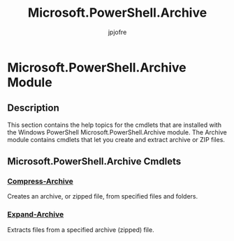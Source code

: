 ﻿---
title: Microsoft.PowerShell.Archive
description: 
keywords: powershell, cmdlet
author: jpjofre
manager: carolz
ms.date: 2016-10-11
ms.topic: reference
ms.prod: powershell
ms.technology: powershell
Module Name: Microsoft.PowerShell.Archive
Module Guid: eb74e8da-9ae2-482a-a648-e96550fb8733
Download Help Link: http://go.microsoft.com/fwlink/?LinkId=822314
Help Version: 5.1.0.2
Locale: en-US
---

# Microsoft.PowerShell.Archive Module
## Description
This section contains the help topics for the cmdlets that are installed with the Windows PowerShell Microsoft.PowerShell.Archive module. The Archive module contains cmdlets that let you create and extract archive or ZIP files.

## Microsoft.PowerShell.Archive Cmdlets
### [Compress-Archive](.\Compress-Archive.md)
Creates an archive, or zipped file, from specified files and folders.


### [Expand-Archive](.\Expand-Archive.md)
Extracts files from a specified archive (zipped) file.

